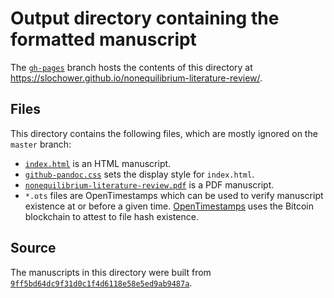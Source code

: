 # Output directory containing the formatted manuscript

The [`gh-pages`](https://github.com/slochower/nonequilibrium-literature-review/tree/gh-pages) branch hosts the contents of this directory at https://slochower.github.io/nonequilibrium-literature-review/.

## Files

This directory contains the following files, which are mostly ignored on the `master` branch:

+ [`index.html`](index.html) is an HTML manuscript.
+ [`github-pandoc.css`](github-pandoc.css) sets the display style for `index.html`.
+ [`nonequilibrium-literature-review.pdf`](nonequilibrium-literature-review.pdf) is a PDF manuscript.
+ `*.ots` files are OpenTimestamps which can be used to verify manuscript existence at or before a given time.
  [OpenTimestamps](opentimestamps.org) uses the Bitcoin blockchain to attest to file hash existence.

## Source

The manuscripts in this directory were built from
[`9ff5bd64dc9f31d0c1f4d6118e58e5ed9ab9487a`](https://github.com/greenelab/deep-review/commit/9ff5bd64dc9f31d0c1f4d6118e58e5ed9ab9487a).
